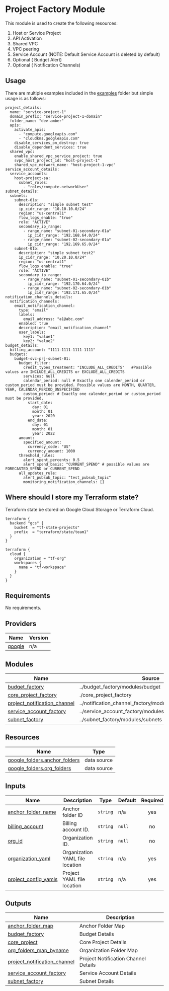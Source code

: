 # Project Factory Module

This module is used to create the following resources:
1. Host or Service Project
2. API Activation
3. Shared VPC
4. VPC peering
5. Service Account (NOTE: Default Service Account is deleted by default)
6. Optional ( Budget Alert)
7. Optional ( Notification Channels)

## Usage
There are multiple examples included in the [examples](./examples/) folder but simple usage is as follows:

```
project_details:
  name: "service-project-1"
  domain_prefix: "service-project-1-domain"
  folder_name: "dev-amber"
  apis:
    activate_apis:
      - "compute.googleapis.com"
      - "cloudkms.googleapis.com"
    disable_services_on_destroy: true
    disable_dependent_services: true
  shared_vpc:
    enable_shared_vpc_service_project: true
    svpc_host_project_id: "host-project-1"
    shared_vpc_network_name: "host-project-1-vpc"
service_account_details:
  service_accounts:
    host-project-sa:
      subnet_roles:
        - "roles/compute.networkUser"
subnet_details:
  subnets:
    subnet-01a:
      description: "simple subnet test"
      ip_cidr_range: "10.10.10.0/24"
      region: "us-central1"
      flow_logs_enable: "true"
      role: "ACTIVE"
      secondary_ip_range:
        - range_name: "subnet-01-secondary-01a"
          ip_cidr_range: "192.168.64.0/24"
        - range_name: "subnet-02-secondary-01a"
          ip_cidr_range: "192.169.65.0/24"
    subnet-01b:
      description: "simple subnet test2"
      ip_cidr_range: "10.20.10.0/24"
      region: "us-central1"
      flow_logs_enable: "true"
      role: "ACTIVE"
      secondary_ip_range:
        - range_name: "subnet-01-secondary-01b"
          ip_cidr_range: "192.170.64.0/24"
        - range_name: "subnet-02-secondary-01b"
          ip_cidr_range: "192.171.65.0/24"
notification_channels_details:
  notification_channels:
    email_notification_channel:
      type: "email"
      labels:
        email_address: "a1@abc.com"
      enabled: true
      description: "email_notification_channel"
      user_labels:
        key1: "value1"
        key2: "value2"
budget_details:
  billing_account: "1111-1111-1111-1111"
  budgets:
    budget-svc-prj-subnet-01:
      budget_filter:
        credit_types_treatment: "INCLUDE_ALL_CREDITS"   #Possible values are INCLUDE_ALL_CREDITS or EXCLUDE_ALL_CREDITS
        services: null
        calendar_period: null # Exactly one calender_period or custom_period must be provided. Possible values are MONTH, QUARTER, YEAR, CALENDAR_PERIOD_UNSPECIFIED
        custom_period: # Exactly one calender_period or custom_period must be provided.
          start_date:
            day: 01
            month: 01
            year: 2020
          end_date:
            day: 01
            month: 01
            year: 2022
      amount:
        specified_amount:
          currency_code: "US"
          currency_amount: 1000
      threshold_rules:
        alert_spent_percents: 0.5
        alert_spend_basis: "CURRENT_SPEND" # possible values are FORECASTED_SPEND or CURRENT_SPEND
      all_updates_rule:
        alert_pubsub_topic: "test_pubsub_topic"
        monitoring_notification_channels: []

```

## Where should I store my Terraform state?

Terraform state be stored on Google Cloud Storage or Terraform Cloud.

```hcl
terraform {
  backend "gcs" {
    bucket  = "tf-state-projects"
    prefix  = "terraform/state/team1"
  }
}

terraform {
  cloud {
    organization = "tf-org"
    workspaces {
      name = "tf-workspace"
    }
  }
}

```
<!-- BEGIN_TF_DOCS -->
## Requirements

No requirements.

## Providers

| Name | Version |
|------|---------|
| <a name="provider_google"></a> [google](#provider\_google) | n/a |

## Modules

| Name | Source | Version |
|------|--------|---------|
| <a name="module_budget_factory"></a> [budget\_factory](#module\_budget\_factory) | ../budget_factory/modules/budget | n/a |
| <a name="module_core_project_factory"></a> [core\_project\_factory](#module\_core\_project\_factory) | ./core_project_factory | n/a |
| <a name="module_project_notification_channel"></a> [project\_notification\_channel](#module\_project\_notification\_channel) | ../notification_channel_factory/modules/notification_channel | n/a |
| <a name="module_service_account_factory"></a> [service\_account\_factory](#module\_service\_account\_factory) | ../service_account_factory/modules/service_account | n/a |
| <a name="module_subnet_factory"></a> [subnet\_factory](#module\_subnet\_factory) | ../subnet_factory/modules/subnets | n/a |

## Resources

| Name | Type |
|------|------|
| [google_folders.anchor_folders](https://registry.terraform.io/providers/hashicorp/google/latest/docs/data-sources/folders) | data source |
| [google_folders.org_folders](https://registry.terraform.io/providers/hashicorp/google/latest/docs/data-sources/folders) | data source |

## Inputs

| Name | Description | Type | Default | Required |
|------|-------------|------|---------|:--------:|
| <a name="input_anchor_folder_name"></a> [anchor\_folder\_name](#input\_anchor\_folder\_name) | Anchor folder ID | `string` | n/a | yes |
| <a name="input_billing_account"></a> [billing\_account](#input\_billing\_account) | Billing account ID. | `string` | `null` | no |
| <a name="input_org_id"></a> [org\_id](#input\_org\_id) | Organization ID. | `string` | `null` | no |
| <a name="input_organization_yaml"></a> [organization\_yaml](#input\_organization\_yaml) | Organization YAML file location | `string` | n/a | yes |
| <a name="input_project_config_yamls"></a> [project\_config\_yamls](#input\_project\_config\_yamls) | Project YAML file location | `string` | n/a | yes |

## Outputs

| Name | Description |
|------|-------------|
| <a name="output_anchor_folder_map"></a> [anchor\_folder\_map](#output\_anchor\_folder\_map) | Anchor Folder Map |
| <a name="output_budget_factory"></a> [budget\_factory](#output\_budget\_factory) | Budget Details |
| <a name="output_core_project"></a> [core\_project](#output\_core\_project) | Core Project Details |
| <a name="output_org_folders_map_byname"></a> [org\_folders\_map\_byname](#output\_org\_folders\_map\_byname) | Organization Folder Map |
| <a name="output_project_notification_channel"></a> [project\_notification\_channel](#output\_project\_notification\_channel) | Project Notification Channel Details |
| <a name="output_service_account_factory"></a> [service\_account\_factory](#output\_service\_account\_factory) | Service Account Details |
| <a name="output_subnet_factory"></a> [subnet\_factory](#output\_subnet\_factory) | Subnet Details |
<!-- END_TF_DOCS -->